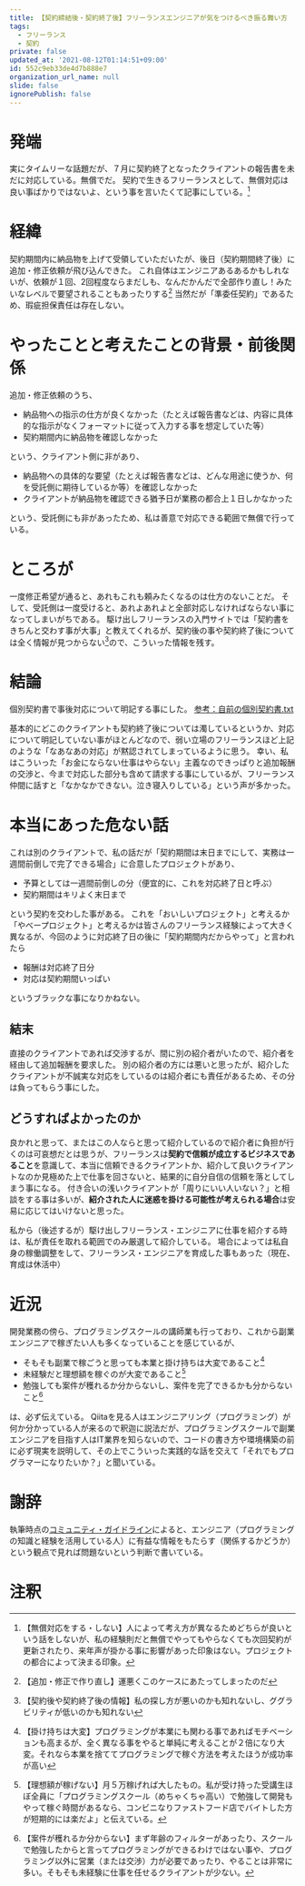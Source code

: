 ```yaml
---
title: 【契約締結後・契約終了後】フリーランスエンジニアが気をつけるべき振る舞い方
tags:
  - フリーランス
  - 契約
private: false
updated_at: '2021-08-12T01:14:51+09:00'
id: 552c9eb33de4d7b888e7
organization_url_name: null
slide: false
ignorePublish: false
---
```


# 発端
実にタイムリーな話題だが、７月に契約終了となったクライアントの報告書を未だに対応している。無償でだ。
契約で生きるフリーランスとして、無償対応は良い事ばかりではないよ、という事を言いたくて記事にしている。[^1]

# 経緯
契約期間内に納品物を上げて受領していただいたが、後日（契約期間終了後）に追加・修正依頼が飛び込んできた。
これ自体はエンジニアあるあるかもしれないが、依頼が１回、2回程度ならまだしも、なんだかんだで全部作り直し！みたいなレベルで要望されることもあったりする[^2]
当然だが「準委任契約」であるため、瑕疵担保責任は存在しない。

# やったことと考えたことの背景・前後関係
追加・修正依頼のうち、

- 納品物への指示の仕方が良くなかった（たとえば報告書などは、内容に具体的な指示がなくフォーマットに従って入力する事を想定していた等）
- 契約期間内に納品物を確認しなかった

という、クライアント側に非があり、

- 納品物への具体的な要望（たとえば報告書などは、どんな用途に使うか、何を受託側に期待しているか等）を確認しなかった
- クライアントが納品物を確認できる猶予日が業務の都合上１日しかなかった

という、受託側にも非があったため、私は善意で対応できる範囲で無償で行っている。

# ところが
一度修正希望が通ると、あれもこれも頼みたくなるのは仕方のないことだ。
そして、受託側は一度受けると、あれよあれよと全部対応しなければならない事になってしまいがちである。
駆け出しフリーランスの入門サイトでは「契約書をきちんと交わす事が大事」と教えてくれるが、契約後の事や契約終了後については全く情報が見つからない[^3]ので、こういった情報を残す。

# 結論
個別契約書で事後対応について明記する事にした。
[参考：自前の個別契約書.txt](https://github.com/shimajima-eiji/shimajima-eiji/blob/master/AgreeDoc/docs/individual.txt)

基本的にどこのクライアントも契約終了後については濁しているというか、対応について明記していない事がほとんどなので、弱い立場のフリーランスほど上記のような「なあなあの対応」が黙認されてしまっているように思う。
幸い、私はこういった「お金にならない仕事はやらない」主義なのできっぱりと追加報酬の交渉と、今まで対応した部分も含めて請求する事にしているが、フリーランス仲間に話すと「なかなかできない。泣き寝入りしている」という声が多かった。

# 本当にあった危ない話
これは別のクライアントで、私の話だが「契約期間は末日までにして、実務は一週間前倒しで完了できる場合」に合意したプロジェクトがあり、

- 予算としては一週間前倒しの分（便宜的に、これを対応終了日と呼ぶ）
- 契約期間はキリよく末日まで

という契約を交わした事がある。
これを「おいしいプロジェクト」と考えるか「やべープロジェクト」と考えるかは皆さんのフリーランス経験によって大きく異なるが、今回のように対応終了日の後に「契約期間内だからやって」と言われたら

- 報酬は対応終了日分
- 対応は契約期間いっぱい

というブラックな事になりかねない。

## 結末
直接のクライアントであれば交渉するが、間に別の紹介者がいたので、紹介者を経由して追加報酬を要求した。
別の紹介者の方には悪いと思ったが、紹介したクライアントが不誠実な対応をしているのは紹介者にも責任があるため、その分は負ってもらう事にした。

## どうすればよかったのか
良かれと思って、またはこの人ならと思って紹介しているので紹介者に負担が行くのは可哀想だとは思うが、フリーランスは**契約で信頼が成立するビジネスであること**を意識して、本当に信頼できるクライアントか、紹介して良いクライアントなのか見極めた上で仕事を回さないと、結果的に自分自信の信頼を落としてしまう事になる。
付き合いの浅いクライアントが「周りにいい人いない？」と相談をする事は多いが、**紹介された人に迷惑を掛ける可能性が考えられる場合**は安易に応じてはいけないと思った。

私から（後述するが）駆け出しフリーランス・エンジニアに仕事を紹介する時は、私が責任を取れる範囲でのみ厳選して紹介している。
場合によっては私自身の稼働調整をして、フリーランス・エンジニアを育成した事もあった（現在、育成は休活中）

# 近況
開発業務の傍ら、プログラミングスクールの講師業も行っており、これから副業エンジニアで稼ぎたい人も多くなっていることを感じているが、

- そもそも副業で稼ごうと思っても本業と掛け持ちは大変であること[^4]
- 未経験だと理想額を稼ぐのが大変であること[^5]
- 勉強しても案件が穫れるか分からないし、案件を完了できるかも分からないこと[^6]

は、必ず伝えている。
Qiitaを見る人はエンジニアリング（プログラミング）が何か分かっている人が来るので釈迦に説法だが、プログラミングスクールで副業エンジニアを目指す人はIT業界を知らないので、コードの書き方や環境構築の前に必ず現実を説明して、その上でこういった実践的な話を交えて「それでもプログラマーになりたいか？」と聞いている。

# 謝辞
執筆時点の[コミュニティ・ガイドライン](https://help.qiita.com/ja/articles/qiita-community-guideline)によると、エンジニア（プログラミングの知識と経験を活用している人）に有益な情報をもたらす（関係するかどうか）という観点で見れば問題ないという判断で書いている。

# 注釈
[^1]: 【無償対応をする・しない】人によって考え方が異なるためどちらが良いという話をしないが、私の経験則だと無償でやってもやらなくても次回契約が更新されたり、来年声が掛かる事に影響があった印象はない。プロジェクトの都合によって決まる印象。
[^2]: 【追加・修正で作り直し】運悪くこのケースにあたってしまったのだ
[^3]: 【契約後や契約終了後の情報】私の探し方が悪いのかも知れないし、ググラビリティが低いのかも知れない
[^4]: 【掛け持ちは大変】プログラミングが本業にも関わる事であればモチベーションも高まるが、全く異なる事をやると単純に考えることが２倍になり大変。それなら本業を捨ててプログラミングで稼ぐ方法を考えたほうが成功率が高い
[^5]: 【理想額が稼げない】月５万稼げれば大したもの。私が受け持った受講生ほぼ全員に「プログラミングスクール（めちゃくちゃ高い）で勉強して開発もやって稼ぐ時間があるなら、コンビニなりファストフード店でバイトした方が短期的には楽だよ」と伝えている。
[^6]:  【案件が穫れるか分からない】まず年齢のフィルターがあったり、スクールで勉強したからと言ってプログラミングができるわけではない事や、プログラミング以外に営業（または交渉）力が必要であったり、やることは非常に多い。そもそも未経験に仕事を任せるクライアントが少ない。
